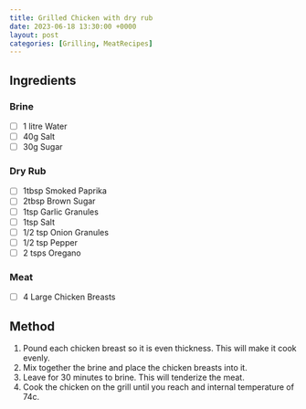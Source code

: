 ```yaml
---
title: Grilled Chicken with dry rub
date: 2023-06-18 13:30:00 +0000
layout: post
categories: [Grilling, MeatRecipes]
---
```

## Ingredients
### Brine
- [ ] 1 litre Water
- [ ] 40g Salt
- [ ] 30g Sugar

### Dry Rub
- [ ] 1tbsp Smoked Paprika
- [ ] 2tbsp Brown Sugar
- [ ] 1tsp Garlic Granules
- [ ] 1tsp Salt
- [ ] 1/2 tsp Onion Granules
- [ ] 1/2 tsp Pepper
- [ ] 2 tsps Oregano

### Meat
- [ ] 4 Large Chicken Breasts

## Method
1. Pound each chicken breast so it is even thickness. This will make it cook evenly.
2. Mix together the brine and place the chicken breasts into it.
3. Leave for 30 minutes to brine. This will tenderize the meat. 
4. Cook the chicken on the grill until you reach and internal temperature of 74c.